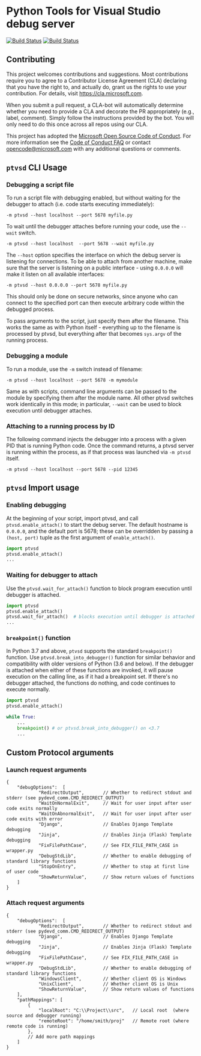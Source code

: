 # Python Tools for Visual Studio debug server

[![Build Status](https://ptvsd.visualstudio.com/_apis/public/build/definitions/557bd35a-f98d-4c49-9bc9-c7d548f78e4d/1/badge)](https://ptvsd.visualstudio.com/ptvsd/ptvsd%20Team/_build/index?definitionId=1)
[![Build Status](https://travis-ci.org/Microsoft/ptvsd.svg?branch=master)](https://travis-ci.org/Microsoft/ptvsd)

## Contributing

This project welcomes contributions and suggestions.  Most contributions require you to agree to a
Contributor License Agreement (CLA) declaring that you have the right to, and actually do, grant us
the rights to use your contribution. For details, visit https://cla.microsoft.com.

When you submit a pull request, a CLA-bot will automatically determine whether you need to provide
a CLA and decorate the PR appropriately (e.g., label, comment). Simply follow the instructions
provided by the bot. You will only need to do this once across all repos using our CLA.

This project has adopted the [Microsoft Open Source Code of Conduct](https://opensource.microsoft.com/codeofconduct/).
For more information see the [Code of Conduct FAQ](https://opensource.microsoft.com/codeofconduct/faq/) or
contact [opencode@microsoft.com](mailto:opencode@microsoft.com) with any additional questions or comments.

## `ptvsd` CLI Usage
### Debugging a script file
To run a script file with debugging enabled, but without waiting for the debugger to attach (i.e. code starts executing immediately):
```console
-m ptvsd --host localhost --port 5678 myfile.py
```
To wait until the debugger attaches before running your code, use the `--wait` switch.
```console
-m ptvsd --host localhost  --port 5678 --wait myfile.py
```
The `--host` option specifies the interface on which the debug server is listening for connections. To be able to attach from another machine, make sure that the server is listening on a public interface - using `0.0.0.0` will make it listen on all available interfaces:
```console
-m ptvsd --host 0.0.0.0 --port 5678 myfile.py
```
This should only be done on secure networks, since anyone who can connect to the specified port can then execute arbitrary code within the debugged process.

To pass arguments to the script, just specify them after the filename. This works the same as with Python itself - everything up to  the filename is processed by ptvsd, but everything after that becomes `sys.argv` of the running process.

### Debugging a module
To run a module, use the `-m` switch instead of filename:
```console
-m ptvsd --host localhost --port 5678 -m mymodule
```
Same as with scripts, command line arguments can be passed to the module by specifying them after the module name. All other ptvsd switches work identically in this mode; in particular, `--wait` can be used to block execution until debugger attaches.

### Attaching to a running process by ID
The following command injects the debugger into a process with a given PID that is running Python code. Once the command returns, a ptvsd server is running within the process, as if that process was launched via `-m ptvsd` itself.
```console
-m ptvsd --host localhost --port 5678 --pid 12345
```

## `ptvsd` Import usage
### Enabling debugging
At the beginning of your script, import ptvsd, and call `ptvsd.enable_attach()` to start the debug server. The default hostname is `0.0.0.0`, and the default port is 5678; these can be overridden by passing a `(host, port)` tuple as the first argument of `enable_attach()`. 
```python
import ptvsd
ptvsd.enable_attach()
...
```

### Waiting for debugger to attach
Use the `ptvsd.wait_for_attach()` function to block program execution until debugger is attached.
```python
import ptvsd
ptvsd.enable_attach()
ptvsd.wait_for_attach()  # blocks execution until debugger is attached
...
```

### `breakpoint()` function
In Python 3.7 and above, `ptvsd` supports the standard `breakpoint()` function. Use `ptvsd.break_into_debugger()` function for similar behavior and compatibility with older versions of Python (3.6 and below). If the debugger is attached when either of these functions are invoked, it will pause execution on the calling line, as if it had a breakpoint set. If there's no debugger attached, the functions do nothing, and code continues to execute normally.
```python
import ptvsd
ptvsd.enable_attach()

while True:
    ...
    breakpoint() # or ptvsd.break_into_debugger() on <3.7
    ...
```

## Custom Protocol arguments
### Launch request arguments
```json5 
{
    "debugOptions":  [
            "RedirectOutput",       // Whether to redirect stdout and stderr (see pydevd_comm.CMD_REDIRECT_OUTPUT)
            "WaitOnNormalExit",     // Wait for user input after user code exits normally
            "WaitOnAbnormalExit",   // Wait for user input after user code exits with error
            "Django",               // Enables Django Template debugging
            "Jinja",                // Enables Jinja (Flask) Template debugging
            "FixFilePathCase",      // See FIX_FILE_PATH_CASE in wrapper.py
            "DebugStdLib",          // Whether to enable debugging of standard library functions
            "StopOnEntry",          // Whether to stop at first line of user code
            "ShowReturnValue",      // Show return values of functions
    ]
}
```

### Attach request arguments
```json5 
{
    "debugOptions":  [
            "RedirectOutput",       // Whether to redirect stdout and stderr (see pydevd_comm.CMD_REDIRECT_OUTPUT)
            "Django",               // Enables Django Template debugging
            "Jinja",                // Enables Jinja (Flask) Template debugging
            "FixFilePathCase",      // See FIX_FILE_PATH_CASE in wrapper.py
            "DebugStdLib",          // Whether to enable debugging of standard library functions
            "WindowsClient",        // Whether client OS is Windows
            "UnixClient",           // Whether client OS is Unix
            "ShowReturnValue",      // Show return values of functions
    ],
    "pathMappings": [
        {
            "localRoot": "C:\\Project\\src",   // Local root  (where source and debugger running)
            "remoteRoot": "/home/smith/proj"   // Remote root (where remote code is running)
        },
        // Add more path mappings
    ]
}
```

